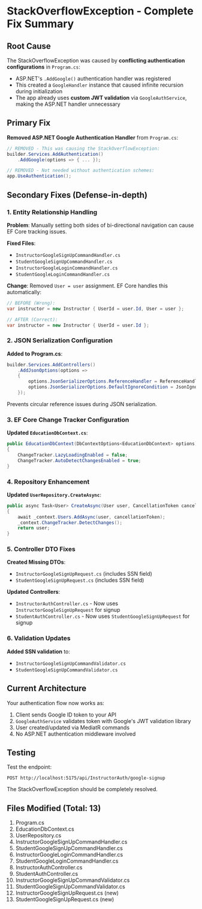 # StackOverflowException - Complete Fix Summary

## Root Cause
The StackOverflowException was caused by **conflicting authentication configurations** in `Program.cs`:
- ASP.NET's `.AddGoogle()` authentication handler was registered
- This created a `GoogleHandler` instance that caused infinite recursion during initialization
- The app already uses **custom JWT validation** via `GoogleAuthService`, making the ASP.NET handler unnecessary

## Primary Fix
**Removed ASP.NET Google Authentication Handler** from `Program.cs`:
```csharp
// REMOVED - This was causing the StackOverflowException:
builder.Services.AddAuthentication()
    .AddGoogle(options => { ... });

// REMOVED - Not needed without authentication schemes:
app.UseAuthentication();
```

## Secondary Fixes (Defense-in-depth)

### 1. Entity Relationship Handling
**Problem**: Manually setting both sides of bi-directional navigation can cause EF Core tracking issues.

**Fixed Files**:
- `InstructorGoogleSignUpCommandHandler.cs`
- `StudentGoogleSignUpCommandHandler.cs`
- `InstructorGoogleLoginCommandHandler.cs`
- `StudentGoogleLoginCommandHandler.cs`

**Change**: Removed `User = user` assignment. EF Core handles this automatically:
```csharp
// BEFORE (Wrong):
var instructor = new Instructor { UserId = user.Id, User = user };

// AFTER (Correct):
var instructor = new Instructor { UserId = user.Id };
```

### 2. JSON Serialization Configuration
**Added to Program.cs**:
```csharp
builder.Services.AddControllers()
    .AddJsonOptions(options =>
    {
        options.JsonSerializerOptions.ReferenceHandler = ReferenceHandler.IgnoreCycles;
        options.JsonSerializerOptions.DefaultIgnoreCondition = JsonIgnoreCondition.WhenWritingNull;
    });
```
Prevents circular reference issues during JSON serialization.

### 3. EF Core Change Tracker Configuration
**Updated `EducationDbContext.cs`**:
```csharp
public EducationDbContext(DbContextOptions<EducationDbContext> options) : base(options) 
{
    ChangeTracker.LazyLoadingEnabled = false;
    ChangeTracker.AutoDetectChangesEnabled = true;
}
```

### 4. Repository Enhancement
**Updated `UserRepository.CreateAsync`**:
```csharp
public async Task<User> CreateAsync(User user, CancellationToken cancellationToken = default)
{
    await _context.Users.AddAsync(user, cancellationToken);
    _context.ChangeTracker.DetectChanges();
    return user;
}
```

### 5. Controller DTO Fixes
**Created Missing DTOs**:
- `InstructorGoogleSignUpRequest.cs` (includes SSN field)
- `StudentGoogleSignUpRequest.cs` (includes SSN field)

**Updated Controllers**:
- `InstructorAuthController.cs` - Now uses `InstructorGoogleSignUpRequest` for signup
- `StudentAuthController.cs` - Now uses `StudentGoogleSignUpRequest` for signup

### 6. Validation Updates
**Added SSN validation** to:
- `InstructorGoogleSignUpCommandValidator.cs`
- `StudentGoogleSignUpCommandValidator.cs`

## Current Architecture
Your authentication flow now works as:
1. Client sends Google ID token to your API
2. `GoogleAuthService` validates token with Google's JWT validation library
3. User created/updated via MediatR commands
4. No ASP.NET authentication middleware involved

## Testing
Test the endpoint:
```
POST http://localhost:5175/api/InstructorAuth/google-signup
```

The StackOverflowException should be completely resolved.

## Files Modified (Total: 13)
1. Program.cs
2. EducationDbContext.cs
3. UserRepository.cs
4. InstructorGoogleSignUpCommandHandler.cs
5. StudentGoogleSignUpCommandHandler.cs
6. InstructorGoogleLoginCommandHandler.cs
7. StudentGoogleLoginCommandHandler.cs
8. InstructorAuthController.cs
9. StudentAuthController.cs
10. InstructorGoogleSignUpCommandValidator.cs
11. StudentGoogleSignUpCommandValidator.cs
12. InstructorGoogleSignUpRequest.cs (new)
13. StudentGoogleSignUpRequest.cs (new)
